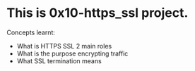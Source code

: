 # This is 0x10-https_ssl project.

Concepts learnt:
- What is HTTPS SSL 2 main roles
- What is the purpose encrypting traffic
- What SSL termination means